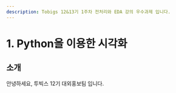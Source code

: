 ```yaml
---
description: Tobigs 12&13기 1주차 전처리와 EDA 강의 우수과제 입니다.
---
```


# 1. Python을 이용한 시각화

## 소개

안녕하세요, 투빅스 12기 대외홍보팀 입니다.





